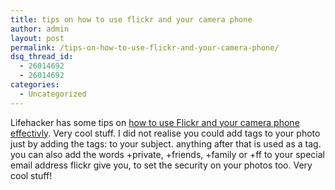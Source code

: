 ```yaml
---
title: tips on how to use flickr and your camera phone
author: admin
layout: post
permalink: /tips-on-how-to-use-flickr-and-your-camera-phone/
dsq_thread_id:
  - 26014692
  - 26014692
categories:
  - Uncategorized
---
```

Lifehacker has some tips on [how to use Flickr and your camera phone effectivly][1]. Very cool stuff. I did not realise you could add tags to your photo just by adding the tags: to your subject. anything after that is used as a tag. you can also add the words +private, +friends, +family or +ff to your special email address flickr give you, to set the security on your photos too. Very cool stuff!

 [1]: http://www.lifehacker.com/software/flickr/geek-to-live-develop-your-digital-photographic-memory-165731.php